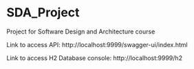 # SDA_Project
Project for Software Design and Architecture course

Link to access API: http://localhost:9999/swagger-ui/index.html

Link to access H2 Database console: http://localhost:9999/h2
